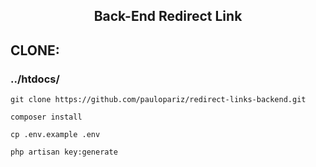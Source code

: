 <h2 align="center">Back-End Redirect Link </h2>
    
## CLONE: 
### ../htdocs/

```
git clone https://github.com/paulopariz/redirect-links-backend.git
```
```
composer install 
```
    
```
cp .env.example .env
```
    
```
php artisan key:generate
```
    
